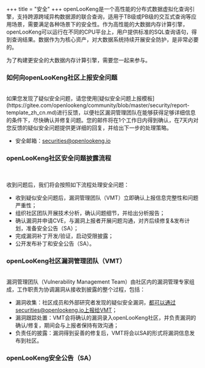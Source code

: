 +++
title = "安全"
+++
openLooKeng是一个高性能的分布式数据虚拟化查询引擎，支持跨源跨域异构数据源的联合查询，适用于TB级或PB级的交互式查询等应用场景，需要满足各种场景下的安全性。作为高性能的大数据内存计算引擎，openLooKeng可以运行在不同的CPU平台上，用户提供标准的SQL查询语句，得到查询结果。数据作为为核心资产，对大数据系统持续开展安全防护，是非常必要的。

为了构建更安全的大数据内存计算引擎，需要您一起来参与。

### 如何向openLooKeng社区上报安全问题
<br>
如果您发现了疑似安全问题，请您使用[疑似安全问题上报模板](https://gitee.com/openlookeng/community/blob/master/security/report-template_zh_cn.md)进行反馈，以便社区漏洞管理团队在能够获得足够详细信息的条件下，尽快确认并修复问题。您的邮件将在1个工作日内得到确认，在7天内对您反馈的疑似安全问题提供更详细的回复，并给出下一步的处理策略。

- 安全邮箱：securities@openlookeng.io

### openLooKeng社区安全问题披露流程
<br>

收到问题后，我们将会按照如下流程处理安全问题：

- 收到疑似安全问题后，漏洞管理团队（VMT）立即确认上报信息完整性和问题严重性；
- 组织社区团队开展技术分析，确认问题细节，并给出分析报告；
- 确认漏洞并申请CVE，与漏洞上报者开展问题沟通，对齐后续修复&发布计划，准备安全公告（SA）；
- 完成漏洞补丁开发/验证，启动受限披露；
- 公开发布补丁和安全公告（SA）。

### openLooKeng社区漏洞管理团队（VMT）

<br>
漏洞管理团队（Vulnerability Management Team）由社区内的漏洞管理专家组成，工作职责为协调漏洞从接收到披露的整个过程，包括：

- 漏洞收集：社区成员和外部研究者发现的疑似安全漏洞，都可以通过securities@openlookeng.io上报给VMT；
- 漏洞跟踪处置：VMT会将确认的漏洞录入openLooKeng社区，并负责漏洞的确认/修复，期间会与上报者保持有效沟通；
- 负责任的披露：漏洞得到妥善的修复后，VMT将会以SA的形式将漏洞信息发布到社区。

### openLooKeng安全公告（SA）

<br>
